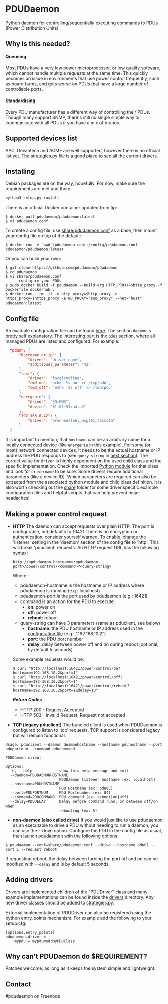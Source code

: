 # PDUDaemon
Python daemon for controlling/sequentially executing commands to PDUs (Power Distribution Units)
## Why is this needed?
#### Queueing
Most PDUs have a very low power microprocessor, or low quality software, which cannot handle multiple requests at the same time. This quickly becomes an issue in environments that use power control frequently, such as board farms, and gets worse on PDUs that have a large number of controllable ports.
#### Standardising
Every PDU manufacturer has a different way of controlling their PDUs. Though many support SNMP, there's still no single simple way to communicate with all PDUs if you have a mix of brands.
## Supported devices list
APC, Devantech and ACME are well supported, however there is no official list yet. The [strategies.py](https://github.com/pdudaemon/pdudaemon/blob/master/pdudaemon/drivers/strategies.py) file is a good place to see all the current drivers.
## Installing
Debian packages are on the way, hopefully.
For now, make sure the requirements are met and then:

```python3 setup.py install```

There is an official Docker container updated from tip:
```
$ docker pull pdudaemon/pdudaemon:latest
$ vi pdudaemon.conf
```
To create a config file, use [share/pdudaemon.conf](https://github.com/pdudaemon/pdudaemon/blob/master/pdudaemon/share/pdudaemon.conf) as a base, then mount your config file on top of the default:
```
$ docker run -v `pwd`/pdudaemon.conf:/config/pdudaemon.conf pdudaemon/pdudaemon:latest
```

Or you can build your own:
```
$ git clone https://github.com/pdudaemon/pdudaemon
$ cd pdudaemon
$ vi share/pdudaemon.conf
	- configure your PDUs
$ sudo docker build -t pdudaemon --build-arg HTTP_PROXY=$http_proxy -f Dockerfile.dockerhub .
$ docker run --rm -it -e http_proxy=$http_proxy -e https_proxy=$https_proxy -e NO_PROXY="$no_proxy" --net="host" pdudaemon:latest
```

## Config file
An example configuration file can be found [here](https://github.com/pdudaemon/pdudaemon/blob/master/share/pdudaemon.conf).
The section `daemon` is pretty self explanatory. The interesting part is the `pdus` section, where
all managed PDUs are listed and configured. For example:

```json
  "pdus": {
      "hostname_or_ip": {
          "driver": "driver_name",
          "additional_parameter": "42"
      },
      "test": {
          "driver": "localcmdline",
          "cmd_on": "echo '%s on' >> /tmp/pdu",
          "cmd_off": "echo '%s off' >> /tmp/pdu"
      },
      "energenie": {
          "driver": "EG-PMS",
          "device": "01:01:51:a4:c3"
      },
      "192.168.0.42": {
          "driver": "brennenstuhl_wspl01_tasmota"
      }
  }
```
It is important to mention, that `hostname` can be an arbitrary name for a locally connected device (like `energenie` in this example).
For some (or most) network connected devices, it needs to be the actual hostname or IP address the PDU responds to (see `query-string` in [next section](#making-a-power-control-request)).
The correct value for `driver` is highly dependent on the used child class and the specific implementation.
Check the imported [Python module](https://github.com/pdudaemon/pdudaemon/tree/main/pdudaemon/drivers) for that class and look for `drivername` to be sure.
Some drivers require additional parameters (like a device ID).
Which parameters are required can also be extracted from the associated python module and child class definition.
It is also worth checking out the [share](https://github.com/pdudaemon/pdudaemon/tree/main/share) folder for some driver specific example configuration files and helpful scripts that can help prevent major headaches!

## Making a power control request
- **HTTP**
The daemon can accept requests over plain HTTP. The port is configurable, but defaults to 16421
There is no encryption or authentication, consider yourself warned.
To enable, change the 'listener' setting in the 'daemon' section of the config file to 'http'. This will break 'pduclient' requests.
An HTTP request URL has the following syntax:

  ```http://<pdudaemon-hostname>:<pdudaemon-port>/power/control/<command>?<query-string>```

  Where:
    - pdudaemon-hostname is the hostname or IP address where pdudaemon is running (e.g.: localhost)
    - pdudaemon-port is the port used by pdudaemon (e.g.: 16421)
    - command is an action for the PDU to execute:
      - **on**: power on
      - **off**: power off
      - **reboot**: reboot
    - query-string can have 3 parameters (same as pduclient, see below)
      - **hostname**: the PDU hostname or IP address used in the [configuration file](https://github.com/pdudaemon/pdudaemon/blob/master/share/pdudaemon.conf) (e.g.: "192.168.10.2")
      - **port**: the PDU port number
      - **delay**: delay between power off and on during reboot (optional, by default 5 seconds)

  Some example requests would be:
  ```
  $ curl "http://localhost:16421/power/control/on?hostname=192.168.10.2&port=1"
  $ curl "http://localhost:16421/power/control/off?hostname=192.168.10.2&port=1"
  $ curl "http://localhost:16421/power/control/reboot?hostname=192.168.10.2&port=1&delay=10"
  ```

  ***Return Codes***

    - HTTP 200 - Request Accepted
    - HTTP 503 - Invalid Request, Request not accepted

- **TCP (legacy pduclient)**
The bundled client is used when PDUDaemon is configured to listen to 'tcp' requests. TCP support is considered legacy but will remain functional.
```
Usage: pduclient --daemon deamonhostname --hostname pduhostname --port pduportnum --command pducommand

PDUDaemon client

Options:
  -h, --help            show this help message and exit
  --daemon=PDUDAEMONHOSTNAME
                        PDUDaemon listener hostname (ex: localhost)
  --hostname=PDUHOSTNAME
                        PDU Hostname (ex: pdu05)
  --port=PDUPORTNUM     PDU Portnumber (ex: 04)
  --command=PDUCOMMAND  PDU command (ex: reboot|on|off)
  --delay=PDUDELAY      Delay before command runs, or between off/on when
                        rebooting (ex: 5)
```

- **non-daemon (also called drive)**
If you would just like to use pdudaemon as an executable to drive a PDU without needing to run a daemon, you can use the --drive option.
Configure the PDU in the config file as usual, then launch pdudaemon with the following options
```
$ pdudaemon --conf=share/pdudaemon.conf --drive --hostname pdu01 --port 1 --request reboot
```

If requesting reboot, the delay between turning the port off and on can be modified with `--delay`
and is by default 5 seconds.

## Adding drivers
Drivers are implemented children of the "PDUDriver" class and many example
implementations can be found inside the
[drivers](https://github.com/pdudaemon/pdudaemon/tree/master/pdudaemon/drivers)
directory.
Any new driver classes should be added to [strategies.py](https://github.com/pdudaemon/pdudaemon/blob/master/pdudaemon/drivers/strategies.py).

External implementation of PDUDriver can also be registered using the python
entry_points mechanism. For example add the following to your setup.cfg:
```
[options.entry_points]
pdudaemon.driver =
    mypdu = mypdumod:MyPDUClass
```

## Why can't PDUDaemon do $REQUIREMENT?
Patches welcome, as long as it keeps the system simple and lightweight.
## Contact
#pdudaemon on Freenode
